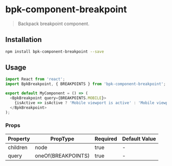 # bpk-component-breakpoint

> Backpack breakpoint component.

## Installation

```sh
npm install bpk-component-breakpoint --save
```

## Usage

```js
import React from 'react';
import BpkBreakpoint, { BREAKPOINTS } from 'bpk-component-breakpoint';

export default MyComponent = () => (
  <BpkBreakpoint query={BREAKPOINTS.MOBILE}>
    {isActive => isActive ? 'Mobile viewport is active' : 'Mobile viewport is inactive'}
  </BpkBreakpoint>
);
```

### Props

| Property  | PropType           | Required | Default Value |
| --------- | ------------------ | -------- | ------------- |
| children  | node               | true     | -             |
| query     | oneOf(BREAKPOINTS) | true     | -             |
